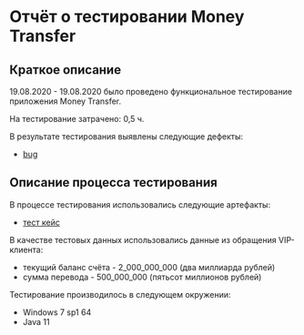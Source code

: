 # Отчёт о тестировании Money Transfer

## Краткое описание

19.08.2020 - 19.08.2020 было проведено функциональное тестирование приложения Money Transfer.

На тестирование затрачено: 0,5 ч.

В результате тестирования выявлены следующие дефекты:
* [bug](https://github.com/Goglbum/Money-Transfer/issues/1#issue-681948124)

## Описание процесса тестирования

В процессе тестирования использовались следующие артефакты:
* [тест кейс](https://docs.google.com/spreadsheets/d/1uk3IIYkLixB9lM5ruhZT-xqqi79-RaTHwOgjKkPxPF0/edit?usp=sharing)

В качестве тестовых данных использовались данные из обращения VIP-клиента:

* текущий баланс счёта - 2_000_000_000 (два миллиарда рублей)
* сумма перевода - 500_000_000 (пятьсот миллионов рублей)

Тестирование производилось в следующем окружении:
* Windows 7 sp1 64
* Java 11
